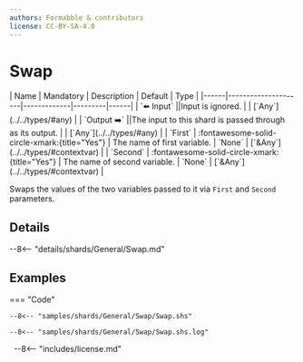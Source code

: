```yaml
---
authors: Formabble & contributors
license: CC-BY-SA-4.0
---
```



# Swap

<div class="sh-parameters" markdown="1">
| Name | Mandatory | Description | Default | Type |
|------|---------------------|-------------|---------|------|
| `⬅️ Input` ||Input is ignored. | | [`Any`](../../types/#any) |
| `Output ➡️` ||The input to this shard is passed through as its output. | | [`Any`](../../types/#any) |
| `First` | :fontawesome-solid-circle-xmark:{title="Yes"}  | The name of first variable. | `None` | [`&Any`](../../types/#contextvar) |
| `Second` | :fontawesome-solid-circle-xmark:{title="Yes"}  | The name of second variable. | `None` | [`&Any`](../../types/#contextvar) |

</div>

Swaps the values of the two variables passed to it via `First` and `Second` parameters.

## Details

--8<-- "details/shards/General/Swap.md"


## Examples

=== "Code"

  ```x86asm linenums="1"
  --8<-- "samples/shards/General/Swap/Swap.shs"
  ```

  ```
  --8<-- "samples/shards/General/Swap/Swap.shs.log"
  ```
&nbsp;
--8<-- "includes/license.md"

